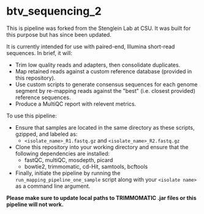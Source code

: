 # btv_sequencing_2

This is pipeline was forked from the Stenglein Lab at CSU. It was built for this purpose but has since been updated. 


It is currently intended for use with paired-end, Illumina short-read sequences. In brief, it will:

- Trim low quality reads and adapters, then consolidate duplicates.
- Map retained reads against a custom reference database (provided in this repository).
- Use custom scripts to generate consensus sequences for each genome segment by re-mapping reads against the "best" (i.e. closest provided) reference sequences. 
- Produce a MultiQC report with relevent metrics.

To use this pipeline:

- Ensure that samples are located in the same directory as these scripts, gzipped, and labeled as:
	- ```<isolate_name>_R1.fastq.gz``` and ```<isolate_name>_R2.fastq.gz```
- Clone this repository into your working directory and ensure that the following dependencies are installed:
	- fastQC, multiQC, mosdepth, picard
	- bowtie2, trimmomatic, cd-Hit, samtools, bcftools
 - Finally, initiate the pipeline by running the ```run_mapping_pipeline_one_sample``` script along with your ```<isolate name>``` as a command line argument.

**Please make sure to update local paths to TRIMMOMATIC .jar files or this pipeline will not work.**
